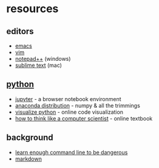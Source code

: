 # resources 

## editors
* [emacs](https://www.gnu.org/software/emacs/ "this is the tooltip")
* [vim](http://www.vim.org/)
* [notepad++](https://notepad-plus-plus.org/) (windows)
* [sublime text](https://www.sublimetext.com/) (mac)

## [python](https://www.python.org)
* [jupyter](http://jupyter.readthedocs.io/en/latest/install.html) - a browser notebook environment
* [anaconda distribution](https://www.anaconda.com/download/#macos) - numpy & all the trimmings
* [visualize python](http://pythontutor.com/) - online code visualization 
* [how to think like a computer scientist](http://interactivepython.org/runestone/static/thinkcspy/index.html) - online textbook


## background
* [learn enough command line to be dangerous](https://www.learnenough.com/command-line-tutorial)
* [markdown](https://github.com/adam-p/markdown-here/wiki/Markdown-Cheatsheet)





